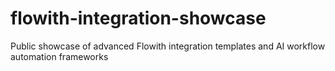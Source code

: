 # flowith-integration-showcase
Public showcase of advanced Flowith integration templates and AI workflow automation frameworks
